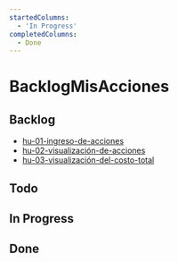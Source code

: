 ```yaml
---
startedColumns:
  - 'In Progress'
completedColumns:
  - Done
---
```


# BacklogMisAcciones

## Backlog

- [hu-01-ingreso-de-acciones](tasks/hu-01-ingreso-de-acciones.md)
- [hu-02-visualización-de-acciones](tasks/hu-02-visualización-de-acciones.md)
- [hu-03-visualización-del-costo-total](tasks/hu-03-visualización-del-costo-total.md)

## Todo

## In Progress

## Done
